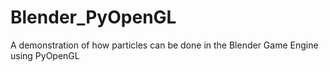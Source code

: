 # Blender_PyOpenGL
 A demonstration of how particles can be done in the Blender Game Engine using PyOpenGL
